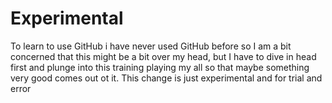 # Experimental
To learn to use GitHub
i have never used GitHub before so I am a bit concerned that this might be a bit over my head, but I have to dive in head first and plunge into this training playing my all so that maybe something very good comes out ot it.
This change is just experimental and for trial and error
